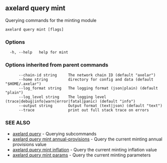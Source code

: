 ## axelard query mint

Querying commands for the minting module

```
axelard query mint [flags]
```

### Options

```
  -h, --help   help for mint
```

### Options inherited from parent commands

```
      --chain-id string     The network chain ID (default "axelar")
      --home string         directory for config and data (default "$HOME/.axelar")
      --log_format string   The logging format (json|plain) (default "plain")
      --log_level string    The logging level (trace|debug|info|warn|error|fatal|panic) (default "info")
      --output string       Output format (text|json) (default "text")
      --trace               print out full stack trace on errors
```

### SEE ALSO

- [axelard query](/cli-docs/v0_31_0/axelard_query) - Querying subcommands
- [axelard query mint annual-provisions](/cli-docs/v0_31_0/axelard_query_mint_annual-provisions) - Query the current minting annual provisions value
- [axelard query mint inflation](/cli-docs/v0_31_0/axelard_query_mint_inflation) - Query the current minting inflation value
- [axelard query mint params](/cli-docs/v0_31_0/axelard_query_mint_params) - Query the current minting parameters

